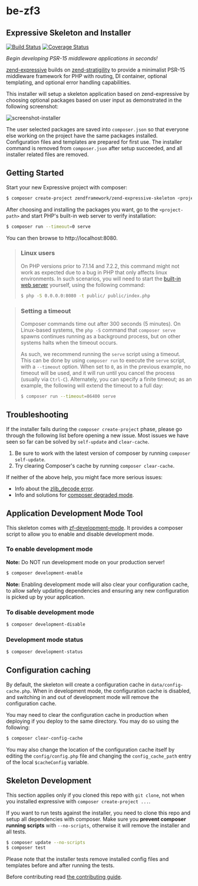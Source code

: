 # be-zf3

## Expressive Skeleton and Installer

[![Build Status](https://secure.travis-ci.org/zendframework/zend-expressive-skeleton.svg?branch=master)](https://secure.travis-ci.org/zendframework/zend-expressive-skeleton)
[![Coverage Status](https://coveralls.io/repos/github/zendframework/zend-expressive-skeleton/badge.svg?branch=master)](https://coveralls.io/github/zendframework/zend-expressive-skeleton?branch=master)

*Begin developing PSR-15 middleware applications in seconds!*

[zend-expressive](https://github.com/zendframework/zend-expressive) builds on
[zend-stratigility](https://github.com/zendframework/zend-stratigility) to
provide a minimalist PSR-15 middleware framework for PHP with routing, DI
container, optional templating, and optional error handling capabilities.

This installer will setup a skeleton application based on zend-expressive by
choosing optional packages based on user input as demonstrated in the following
screenshot:

![screenshot-installer](https://cloud.githubusercontent.com/assets/459648/10410494/16bdc674-6f6d-11e5-8190-3c1466e93361.png)

The user selected packages are saved into `composer.json` so that everyone else
working on the project have the same packages installed. Configuration files and
templates are prepared for first use. The installer command is removed from
`composer.json` after setup succeeded, and all installer related files are
removed.

## Getting Started

Start your new Expressive project with composer:

```bash
$ composer create-project zendframework/zend-expressive-skeleton <project-path>
```

After choosing and installing the packages you want, go to the
`<project-path>` and start PHP's built-in web server to verify installation:

```bash
$ composer run --timeout=0 serve
```

You can then browse to http://localhost:8080.

> ### Linux users
>
> On PHP versions prior to 7.1.14 and 7.2.2, this command might not work as
> expected due to a bug in PHP that only affects linux environments. In such
> scenarios, you will need to start the [built-in web
> server](http://php.net/manual/en/features.commandline.webserver.php) yourself,
> using the following command:
>
> ```bash
> $ php -S 0.0.0.0:8080 -t public/ public/index.php
> ```

> ### Setting a timeout
>
> Composer commands time out after 300 seconds (5 minutes). On Linux-based
> systems, the `php -S` command that `composer serve` spawns continues running
> as a background process, but on other systems halts when the timeout occurs.
>
> As such, we recommend running the `serve` script using a timeout. This can
> be done by using `composer run` to execute the `serve` script, with a
> `--timeout` option. When set to `0`, as in the previous example, no timeout
> will be used, and it will run until you cancel the process (usually via
> `Ctrl-C`). Alternately, you can specify a finite timeout; as an example,
> the following will extend the timeout to a full day:
>
> ```bash
> $ composer run --timeout=86400 serve
> ```

## Troubleshooting

If the installer fails during the ``composer create-project`` phase, please go
through the following list before opening a new issue. Most issues we have seen
so far can be solved by `self-update` and `clear-cache`.

1. Be sure to work with the latest version of composer by running `composer self-update`.
2. Try clearing Composer's cache by running `composer clear-cache`.

If neither of the above help, you might face more serious issues:

- Info about the [zlib_decode error](https://github.com/composer/composer/issues/4121).
- Info and solutions for [composer degraded mode](https://getcomposer.org/doc/articles/troubleshooting.md#degraded-mode).

## Application Development Mode Tool

This skeleton comes with [zf-development-mode](https://github.com/zfcampus/zf-development-mode). 
It provides a composer script to allow you to enable and disable development mode.

### To enable development mode

**Note:** Do NOT run development mode on your production server!

```bash
$ composer development-enable
```

**Note:** Enabling development mode will also clear your configuration cache, to 
allow safely updating dependencies and ensuring any new configuration is picked 
up by your application.

### To disable development mode

```bash
$ composer development-disable
```

### Development mode status

```bash
$ composer development-status
```

## Configuration caching

By default, the skeleton will create a configuration cache in
`data/config-cache.php`. When in development mode, the configuration cache is
disabled, and switching in and out of development mode will remove the
configuration cache.

You may need to clear the configuration cache in production when deploying if
you deploy to the same directory. You may do so using the following:

```bash
$ composer clear-config-cache
```

You may also change the location of the configuration cache itself by editing
the `config/config.php` file and changing the `config_cache_path` entry of the
local `$cacheConfig` variable.

## Skeleton Development

This section applies only if you cloned this repo with `git clone`, not when you
installed expressive with `composer create-project ...`.

If you want to run tests against the installer, you need to clone this repo and
setup all dependencies with composer.  Make sure you **prevent composer running
scripts** with `--no-scripts`, otherwise it will remove the installer and all
tests.

```bash
$ composer update --no-scripts
$ composer test
```

Please note that the installer tests remove installed config files and templates
before and after running the tests.

Before contributing read [the contributing guide](docs/CONTRIBUTING.md).

